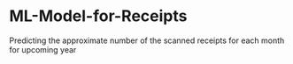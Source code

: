 # ML-Model-for-Receipts
Predicting the approximate number of the scanned receipts for each month for upcoming year
